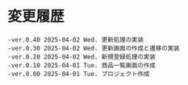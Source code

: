 # 変更履歴

	-ver.0.40 2025-04-02 Wed. 更新処理の実装
	-ver.0.30 2025-04-02 Wed. 更新画面の作成と遷移の実装
	-ver.0.20 2025-04-02 Wed. 新規登録処理の実装
	-ver.0.10 2025-04-01 Tue. 商品一覧画面の作成
	-ver.0.00 2025-04-01 Tue. プロジェクト作成
